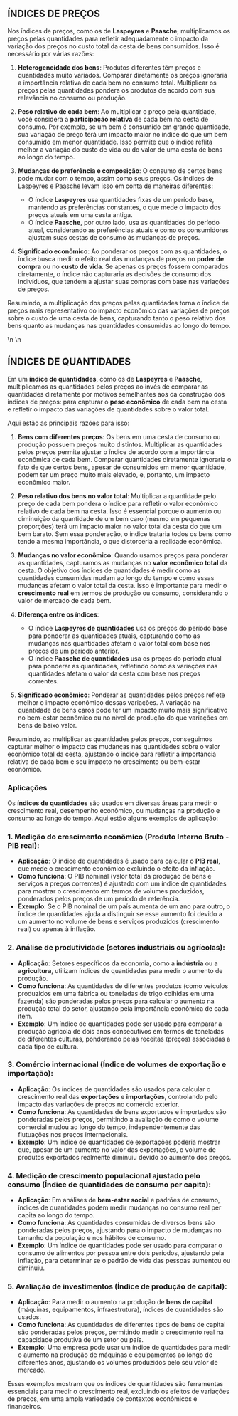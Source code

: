 ## ÍNDICES DE PREÇOS

Nos índices de preços, como os de **Laspeyres** e **Paasche**, multiplicamos os preços pelas quantidades para refletir adequadamente o impacto da variação dos preços no custo total da cesta de bens consumidos. Isso é necessário por várias razões:

1. **Heterogeneidade dos bens**: Produtos diferentes têm preços e quantidades muito variados. Comparar diretamente os preços ignoraria a importância relativa de cada bem no consumo total. Multiplicar os preços pelas quantidades pondera os produtos de acordo com sua relevância no consumo ou produção.

2. **Peso relativo de cada bem**: Ao multiplicar o preço pela quantidade, você considera a **participação relativa** de cada bem na cesta de consumo. Por exemplo, se um bem é consumido em grande quantidade, sua variação de preço terá um impacto maior no índice do que um bem consumido em menor quantidade. Isso permite que o índice reflita melhor a variação do custo de vida ou do valor de uma cesta de bens ao longo do tempo.

3. **Mudanças de preferência e composição**: O consumo de certos bens pode mudar com o tempo, assim como seus preços. Os índices de Laspeyres e Paasche levam isso em conta de maneiras diferentes:
   - O índice **Laspeyres** usa quantidades fixas de um período base, mantendo as preferências constantes, o que mede o impacto dos preços atuais em uma cesta antiga.
   - O índice **Paasche**, por outro lado, usa as quantidades do período atual, considerando as preferências atuais e como os consumidores ajustam suas cestas de consumo às mudanças de preços.

4. **Significado econômico**: Ao ponderar os preços com as quantidades, o índice busca medir o efeito real das mudanças de preços no **poder de compra** ou no **custo de vida**. Se apenas os preços fossem comparados diretamente, o índice não capturaria as decisões de consumo dos indivíduos, que tendem a ajustar suas compras com base nas variações de preços.

Resumindo, a multiplicação dos preços pelas quantidades torna o índice de preços mais representativo do impacto econômico das variações de preços sobre o custo de uma cesta de bens, capturando tanto o peso relativo dos bens quanto as mudanças nas quantidades consumidas ao longo do tempo.

\n
\n


## ÍNDICES DE QUANTIDADES

Em um **índice de quantidades**, como os de **Laspeyres** e **Paasche**, multiplicamos as quantidades pelos preços ao invés de comparar as quantidades diretamente por motivos semelhantes aos da construção dos índices de preços: para capturar o **peso econômico** de cada bem na cesta e refletir o impacto das variações de quantidades sobre o valor total.

Aqui estão as principais razões para isso:

1. **Bens com diferentes preços**: Os bens em uma cesta de consumo ou produção possuem preços muito distintos. Multiplicar as quantidades pelos preços permite ajustar o índice de acordo com a importância econômica de cada bem. Comparar quantidades diretamente ignoraria o fato de que certos bens, apesar de consumidos em menor quantidade, podem ter um preço muito mais elevado, e, portanto, um impacto econômico maior.

2. **Peso relativo dos bens no valor total**: Multiplicar a quantidade pelo preço de cada bem pondera o índice para refletir o valor econômico relativo de cada bem na cesta. Isso é essencial porque o aumento ou diminuição da quantidade de um bem caro (mesmo em pequenas proporções) terá um impacto maior no valor total da cesta do que um bem barato. Sem essa ponderação, o índice trataria todos os bens como tendo a mesma importância, o que distorceria a realidade econômica.

3. **Mudanças no valor econômico**: Quando usamos preços para ponderar as quantidades, capturamos as mudanças no **valor econômico total** da cesta. O objetivo dos índices de quantidades é medir como as quantidades consumidas mudam ao longo do tempo e como essas mudanças afetam o valor total da cesta. Isso é importante para medir o **crescimento real** em termos de produção ou consumo, considerando o valor de mercado de cada bem.

4. **Diferença entre os índices**:
   - O índice **Laspeyres de quantidades** usa os preços do período base para ponderar as quantidades atuais, capturando como as mudanças nas quantidades afetam o valor total com base nos preços de um período anterior.
   - O índice **Paasche de quantidades** usa os preços do período atual para ponderar as quantidades, refletindo como as variações nas quantidades afetam o valor da cesta com base nos preços correntes.

5. **Significado econômico**: Ponderar as quantidades pelos preços reflete melhor o impacto econômico dessas variações. A variação na quantidade de bens caros pode ter um impacto muito mais significativo no bem-estar econômico ou no nível de produção do que variações em bens de baixo valor.

Resumindo, ao multiplicar as quantidades pelos preços, conseguimos capturar melhor o impacto das mudanças nas quantidades sobre o valor econômico total da cesta, ajustando o índice para refletir a importância relativa de cada bem e seu impacto no crescimento ou bem-estar econômico.


### Aplicações

Os **índices de quantidades** são usados em diversas áreas para medir o crescimento real, desempenho econômico, ou mudanças na produção e consumo ao longo do tempo. Aqui estão alguns exemplos de aplicação:

### 1. **Medição do crescimento econômico (Produto Interno Bruto - PIB real)**:
   - **Aplicação**: O índice de quantidades é usado para calcular o **PIB real**, que mede o crescimento econômico excluindo o efeito da inflação.
   - **Como funciona**: O PIB nominal (valor total da produção de bens e serviços a preços correntes) é ajustado com um índice de quantidades para mostrar o crescimento em termos de volumes produzidos, ponderados pelos preços de um período de referência.
   - **Exemplo**: Se o PIB nominal de um país aumenta de um ano para outro, o índice de quantidades ajuda a distinguir se esse aumento foi devido a um aumento no volume de bens e serviços produzidos (crescimento real) ou apenas à inflação.

### 2. **Análise de produtividade (setores industriais ou agrícolas)**:
   - **Aplicação**: Setores específicos da economia, como a **indústria** ou a **agricultura**, utilizam índices de quantidades para medir o aumento de produção.
   - **Como funciona**: As quantidades de diferentes produtos (como veículos produzidos em uma fábrica ou toneladas de trigo colhidas em uma fazenda) são ponderadas pelos preços para calcular o aumento na produção total do setor, ajustando pela importância econômica de cada item.
   - **Exemplo**: Um índice de quantidades pode ser usado para comparar a produção agrícola de dois anos consecutivos em termos de toneladas de diferentes culturas, ponderando pelas receitas (preços) associadas a cada tipo de cultura.

### 3. **Comércio internacional (Índice de volumes de exportação e importação)**:
   - **Aplicação**: Os índices de quantidades são usados para calcular o crescimento real das **exportações** e **importações**, controlando pelo impacto das variações de preços no comércio exterior.
   - **Como funciona**: As quantidades de bens exportados e importados são ponderadas pelos preços, permitindo a avaliação de como o volume comercial mudou ao longo do tempo, independentemente das flutuações nos preços internacionais.
   - **Exemplo**: Um índice de quantidades de exportações poderia mostrar que, apesar de um aumento no valor das exportações, o volume de produtos exportados realmente diminuiu devido ao aumento dos preços.

### 4. **Medição de crescimento populacional ajustado pelo consumo (Índice de quantidades de consumo per capita)**:
   - **Aplicação**: Em análises de **bem-estar social** e padrões de consumo, índices de quantidades podem medir mudanças no consumo real per capita ao longo do tempo.
   - **Como funciona**: As quantidades consumidas de diversos bens são ponderadas pelos preços, ajustando para o impacto de mudanças no tamanho da população e nos hábitos de consumo.
   - **Exemplo**: Um índice de quantidades pode ser usado para comparar o consumo de alimentos por pessoa entre dois períodos, ajustando pela inflação, para determinar se o padrão de vida das pessoas aumentou ou diminuiu.

### 5. **Avaliação de investimentos (Índice de produção de capital)**:
   - **Aplicação**: Para medir o aumento na produção de **bens de capital** (máquinas, equipamentos, infraestrutura), índices de quantidades são usados.
   - **Como funciona**: As quantidades de diferentes tipos de bens de capital são ponderadas pelos preços, permitindo medir o crescimento real na capacidade produtiva de um setor ou país.
   - **Exemplo**: Uma empresa pode usar um índice de quantidades para medir o aumento na produção de máquinas e equipamentos ao longo de diferentes anos, ajustando os volumes produzidos pelo seu valor de mercado.

Esses exemplos mostram que os índices de quantidades são ferramentas essenciais para medir o crescimento real, excluindo os efeitos de variações de preços, em uma ampla variedade de contextos econômicos e financeiros.






